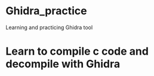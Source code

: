# Ghidra_practice
Learning and practicing Ghidra tool

# Learn to compile c code and decompile with Ghidra

